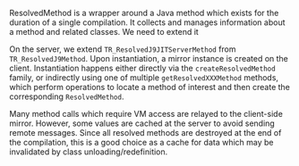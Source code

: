 <!--
Copyright (c) 2018, 2019 IBM Corp. and others

This program and the accompanying materials are made available under
the terms of the Eclipse Public License 2.0 which accompanies this
distribution and is available at https://www.eclipse.org/legal/epl-2.0/
or the Apache License, Version 2.0 which accompanies this distribution and
is available at https://www.apache.org/licenses/LICENSE-2.0.

This Source Code may also be made available under the following
Secondary Licenses when the conditions for such availability set
forth in the Eclipse Public License, v. 2.0 are satisfied: GNU
General Public License, version 2 with the GNU Classpath
Exception [1] and GNU General Public License, version 2 with the
OpenJDK Assembly Exception [2].

[1] https://www.gnu.org/software/classpath/license.html
[2] http://openjdk.java.net/legal/assembly-exception.html

SPDX-License-Identifier: EPL-2.0 OR Apache-2.0 OR GPL-2.0 WITH Classpath-exception-2.0 OR LicenseRef-GPL-2.0 WITH Assembly-exception
-->

ResolvedMethod is a wrapper around a Java method which exists for the duration of a single compilation. It collects and manages information about a method and related classes. We need to extend it 

On the server, we extend `TR_ResolvedJ9JITServerMethod` from `TR_ResolvedJ9Method`. Upon instantiation, a mirror instance is created on the client. Instantiation happens either directly via the `createResolvedMethod` family, or indirectly using one of multiple `getResolvedXXXMethod` methods, which perform operations to locate a method of interest and then create the corresponding `ResolvedMethod`.

Many method calls which require VM access are relayed to the client-side mirror. However, some values are cached at the server to avoid sending remote messages. Since all resolved methods are destroyed at the end of the compilation, this is a good choice as a cache for data which may be invalidated by class unloading/redefinition.
